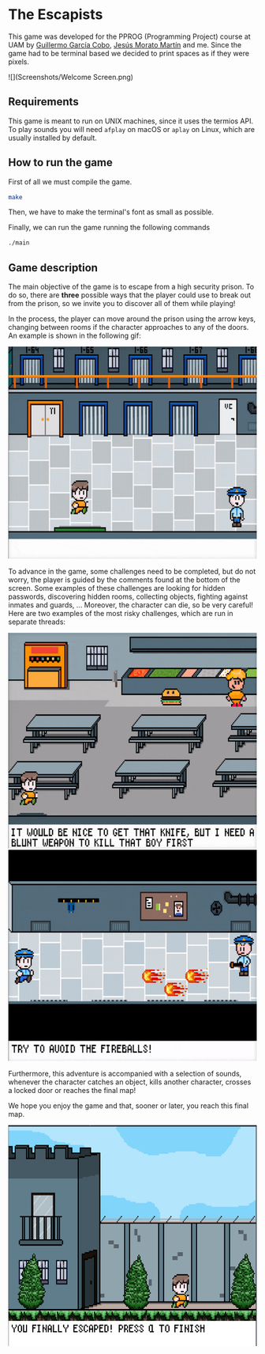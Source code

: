 # The Escapists

This game was developed for the PPROG (Programming Project) course at UAM by [Guillermo García Cobo](https://github.com/atmguille), [Jesús Morato Martín](https://github.com/mapachepurpuratouris) and me. Since the game had to be terminal based we decided to print spaces as if they were pixels. 

![](Screenshots/Welcome Screen.png)

## Requirements

This game is meant to run on UNIX machines, since it uses the termios API. To play sounds you will need `afplay` on macOS or `aplay` on Linux, which are usually installed by default. 

## How to run the game

First of all we must compile the game.

```bash
make
```

Then, we have to make the terminal's font as small as possible. 

 Finally, we can run the game running the following commands

```bash
./main
```

## Game description

The main objective of the game is to escape from a high security prison. To do so, there are **three** possible ways that the player could use to break out from the prison, so we invite you to discover all of them while playing!

In the process, the player can move around the prison using the arrow keys, changing between rooms if the character approaches to any of the doors. An example is shown in the following gif:

![](Screenshots/from_corridor_to_yard.gif)

To advance in the game, some challenges need to be completed, but do not worry, the player is guided by the comments found at the bottom of the screen. Some examples of these challenges are looking for hidden passwords, discovering hidden rooms, collecting objects, fighting against inmates and guards, ... Moreover, the character can die, so be very careful! Here are two examples of the most risky challenges, which are run in separate threads:

![](Screenshots/hamburguers.gif)
![](Screenshots/fireballs.gif)

Furthermore, this adventure is accompanied with a selection of sounds, whenever the character catches an object, kills another character, crosses a locked door or reaches the final map!

We hope you enjoy the game and that, sooner or later, you reach this final map.

![](Screenshots/Finish.png)
